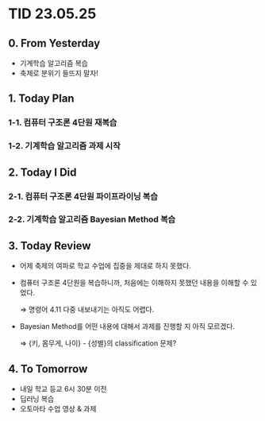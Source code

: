 # TID 23.05.25

## 0. From Yesterday

- 기계학습 알고리즘 복습
- 축제로 분위기 들뜨지 말자!

## 1. Today Plan

### 1-1. 컴퓨터 구조론 4단원 재복습

### 1-2. 기계학습 알고리즘 과제 시작

## 2. Today I Did

### 2-1. 컴퓨터 구조론 4단원 파이프라이닝 복습

### 2-2. 기계학습 알고리즘 Bayesian Method 복습

## 3. Today Review

- 어제 축제의 여파로 학교 수업에 집중을 제대로 하지 못했다.
- 컴퓨터 구조론 4단원을 복습하니까, 처음에는 이해하지 못했던 내용을 이해할 수 있었다.
    
    ⇒ 명령어 4.11 다중 내보내기는 아직도 어렵다.
    
- Bayesian Method를 어떤 내용에 대해서 과제를 진행할 지 아직 모르겠다.
    
    ⇒ {키, 몸무게, 나이} - {성별}의 classification 문제?  
    

## 4. To Tomorrow

- 내일 학교 등교 6시 30분 이전
- 딥러닝 복습
- 오토마타 수업 영상 & 과제
